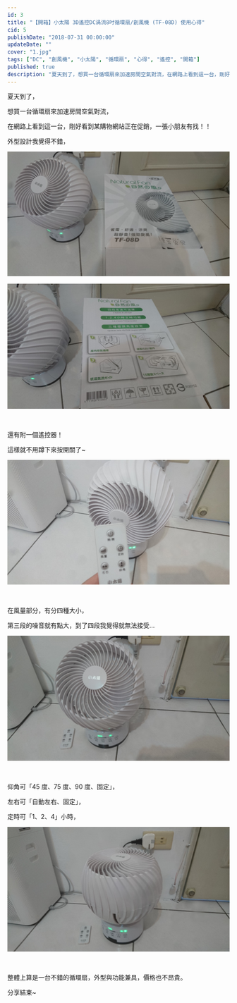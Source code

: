 ```yaml
---
id: 3
title: "【開箱】小太陽 3D遙控DC渦流8吋循環扇/創風機 (TF-08D) 使用心得"
cid: 5
publishDate: "2018-07-31 00:00:00"
updateDate: ""
cover: "1.jpg"
tags: ["DC", "創風機", "小太陽", "循環扇", "心得", "遙控", "開箱"]
published: true
description: "夏天到了，想買一台循環扇來加速房間空氣對流，在網路上看到這一台，剛好看到某購物網站正在促銷，一張小朋友有找！"
---
```


夏天到了，

想買一台循環扇來加速房間空氣對流，

在網路上看到這一台，剛好看到某購物網站正在促銷，一張小朋友有找！！

外型設計我覺得不錯，

![外盒](1.jpg)

![外盒](2.jpg)

<br/>

還有附一個遙控器！

這樣就不用蹲下來按開關了~

![遙控器](3.jpg)

<br/>

在風量部分，有分四種大小，

第三段的噪音就有點大，到了四段我覺得就無法接受…

![風量](4.jpg)

<br/>

仰角可「45 度、75 度、90 度、固定」，

左右可「自動左右、固定」，

定時可「1、2、4」小時，

![仰角](5.jpg)

<br/>

整體上算是一台不錯的循環扇，外型與功能兼具，價格也不昂貴。

分享結束~
